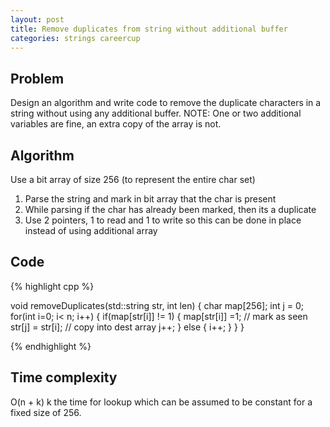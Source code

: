 ```yaml
---
layout: post
title: Remove duplicates from string without additional buffer
categories: strings careercup
---
```


## Problem
Design an algorithm and write code to remove the duplicate characters in a string without using any additional buffer. NOTE: One or two additional variables are fine, an extra copy of the array is not.

## Algorithm
Use a bit array of size 256 (to represent the entire char set)

1. Parse the string and mark in bit array that the char is present
2. While parsing if the char has already been marked, then its a duplicate
3. Use 2 pointers, 1 to read and 1 to write so this can be done in place instead of using additional array

## Code
{% highlight cpp %}

void removeDuplicates(std::string str, int len) {
	char map[256];
	int j = 0;
	for(int i=0; i< n; i++) {
		if(map[str[i]] != 1) {
			map[str[i]] =1; // mark as seen
			str[j] = str[i];   // copy into dest array
			j++;
		}
		else {
			i++;
		}
	}
}

{% endhighlight %}

## Time complexity
O(n + k) k the time for lookup which can be assumed to be constant for a fixed size of 256.